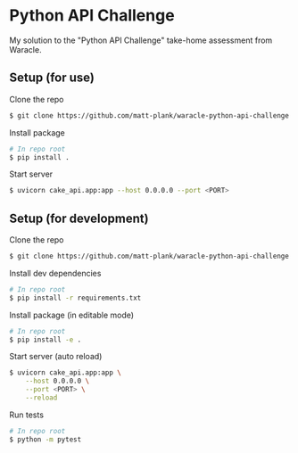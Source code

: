 # Python API Challenge

My solution to the "Python API Challenge" take-home assessment from Waracle.

## Setup (for use)

Clone the repo

```bash
$ git clone https://github.com/matt-plank/waracle-python-api-challenge.git
```

Install package

```bash
# In repo root
$ pip install .
```

Start server

```bash
$ uvicorn cake_api.app:app --host 0.0.0.0 --port <PORT>
```

## Setup (for development)

Clone the repo

```bash
$ git clone https://github.com/matt-plank/waracle-python-api-challenge.git
```

Install dev dependencies

```bash
# In repo root
$ pip install -r requirements.txt
```

Install package (in editable mode)

```bash
# In repo root
$ pip install -e .
```

Start server (auto reload)

```bash
$ uvicorn cake_api.app:app \
    --host 0.0.0.0 \
    --port <PORT> \
    --reload
```

Run tests

```bash
# In repo root
$ python -m pytest
```
